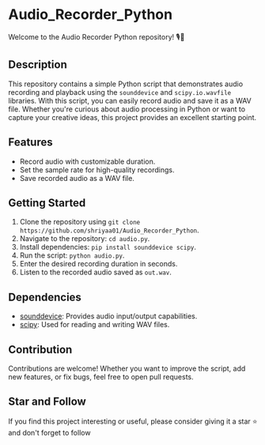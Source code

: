 # Audio_Recorder_Python

Welcome to the Audio Recorder Python repository! 🎙️🐍

## Description

This repository contains a simple Python script that demonstrates audio recording and playback using the `sounddevice` and `scipy.io.wavfile` libraries. With this script, you can easily record audio and save it as a WAV file. Whether you're curious about audio processing in Python or want to capture your creative ideas, this project provides an excellent starting point.

## Features

- Record audio with customizable duration.
- Set the sample rate for high-quality recordings.
- Save recorded audio as a WAV file.

## Getting Started

1. Clone the repository using `git clone https://github.com/shriyaa01/Audio_Recorder_Python`.
2. Navigate to the repository: `cd audio.py`.
3. Install dependencies: `pip install sounddevice scipy`.
4. Run the script: `python audio.py`.
5. Enter the desired recording duration in seconds.
6. Listen to the recorded audio saved as `out.wav`.

## Dependencies

- [sounddevice](https://python-sounddevice.readthedocs.io/en/0.4.1/): Provides audio input/output capabilities.
- [scipy](https://www.scipy.org/): Used for reading and writing WAV files.

## Contribution

Contributions are welcome! Whether you want to improve the script, add new features, or fix bugs, feel free to open pull requests. 

## Star and Follow

If you find this project interesting or useful, please consider giving it a star ⭐ and don't forget to follow
